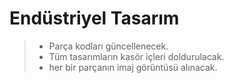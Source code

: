 # Endüstriyel Tasarım

> - Parça kodları güncellenecek.
> - Tüm tasarımların kasör içleri doldurulacak.
> - her bir parçanın imaj görüntüsü alınacak.